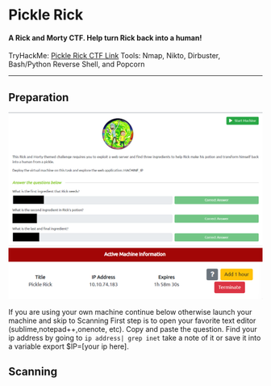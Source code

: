 # Pickle Rick
#### A Rick and Morty CTF. Help turn Rick back into a human!
TryHackMe: [Pickle Rick CTF Link](https://tryhackme.com/room/picklerick)
Tools: Nmap, Nikto, Dirbuster, Bash/Python Reverse Shell, and Popcorn

---
## Preparation 
![IMG1](Images/img1.png "Figure-1")  
![IMG2](Images/img2.png "Figure-2") 

If you are using your own machine continue below otherwise launch your machine and skip to Scanning
First step is to open your favorite text editor (sublime,notepad++,onenote, etc). Copy and paste the question. 
Find your ip address by going to `ip address| grep inet` take a note of it or save it into a variable export $IP=[your ip here].


## Scanning
